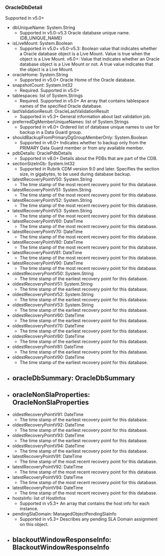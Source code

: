 ### OracleDbDetail
Supported in v5.0+

- dbUniqueName: System.String
  - Supported in v5.0-v5.3
  Oracle database unique name. (DB_UNIQUE_NAME)
- isLiveMount: System.Boolean
  - Supported in v5.0+
  v5.0-v5.3: Boolean value that indicates whether a Oracle database object is a Live Mount. Value is true when the object is a Live Mount.
  v6.0+: Value that indicates whether an Oracle database object is a Live Mount or not. A true value indicates that the object is a Live Mount.
- oracleHome: System.String
  - Supported in v5.0+
  Oracle Home of the Oracle database.
- snapshotCount: System.Int32
  - Required. Supported in v5.0+
- tablespaces: list of System.Strings
  - Required. Supported in v5.0+
  An array that contains tablespace names of the specified Oracle database.
- lastValidationResult: OracleLastValidationResult
  - Supported in v5.3+
  General information about last validation job.
- preferredDgMemberUniqueNames: list of System.Strings
  - Supported in v6.0+
  Ordered list of database unique names to use for backup in a Data Guard group.
- shouldBackupFromPrimaryDgGroupMemberOnly: System.Boolean
  - Supported in v6.0+
  Indicates whether to backup only from the PRIMARY Data Guard member or from any available member.
- pdbDetails: OraclePdbDetails
  - Supported in v8.0+
  Details about the PDBs that are part of the CDB.
- sectionSizeInGb: System.Int32
  - Supported in Rubrik CDM version 9.0 and later. Specifies the section size, in gigabytes, to be used during database backup.
- latestRecoveryPointV50: System.String
  - The time stamp of the most recent recovery point for this database.
- latestRecoveryPointV51: System.String
  - The time stamp of the most recent recovery point for this database.
- latestRecoveryPointV52: System.String
  - The time stamp of the most recent recovery point for this database.
- latestRecoveryPointV53: System.String
  - The time stamp of the most recent recovery point for this database.
- latestRecoveryPointV60: DateTime
  - The time stamp of the most recent recovery point for this database.
- latestRecoveryPointV70: DateTime
  - The time stamp of the most recent recovery point for this database.
- latestRecoveryPointV80: DateTime
  - The time stamp of the most recent recovery point for this database.
- latestRecoveryPointV81: DateTime
  - The time stamp of the most recent recovery point for this database.
- latestRecoveryPointV90: DateTime
  - The time stamp of the most recent recovery point for this database.
- oldestRecoveryPointV50: System.String
  - The time stamp of the earliest recovery point for this database.
- oldestRecoveryPointV51: System.String
  - The time stamp of the earliest recovery point for this database.
- oldestRecoveryPointV52: System.String
  - The time stamp of the earliest recovery point for this database.
- oldestRecoveryPointV53: System.String
  - The time stamp of the earliest recovery point for this database.
- oldestRecoveryPointV60: DateTime
  - The time stamp of the earliest recovery point for this database.
- oldestRecoveryPointV70: DateTime
  - The time stamp of the earliest recovery point for this database.
- oldestRecoveryPointV80: DateTime
  - The time stamp of the earliest recovery point for this database.
- oldestRecoveryPointV81: DateTime
  - The time stamp of the earliest recovery point for this database.
- oldestRecoveryPointV90: DateTime
  - The time stamp of the earliest recovery point for this database.
- oracleDbSummary: OracleDbSummary
  - 
- oracleNonSlaProperties: OracleNonSlaProperties
  - 
- oldestRecoveryPointV91: DateTime
  - The time stamp of the earliest recovery point for this database.
- oldestRecoveryPointV92: DateTime
  - The time stamp of the earliest recovery point for this database.
- oldestRecoveryPointV93: DateTime
  - The time stamp of the earliest recovery point for this database.
- oldestRecoveryPointV94: DateTime
  - The time stamp of the earliest recovery point for this database.
- latestRecoveryPointV91: DateTime
  - The time stamp of the most recent recovery point for this database.
- latestRecoveryPointV92: DateTime
  - The time stamp of the most recent recovery point for this database.
- latestRecoveryPointV93: DateTime
  - The time stamp of the most recent recovery point for this database.
- latestRecoveryPointV94: DateTime
  - The time stamp of the most recent recovery point for this database.
- hostsInfo: list of HostInfos
  - Supported in v5.3+
  An array that contains the host info for each instance.
- pendingSlaDomain: ManagedObjectPendingSlaInfo
  - Supported in v5.3+
  Describes any pending SLA Domain assignment on this object.
- blackoutWindowResponseInfo: BlackoutWindowResponseInfo
  - 
